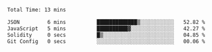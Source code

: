 <!--START_SECTION:waka-->

```txt
Total Time: 13 mins

JSON         6 mins          █████████████▒░░░░░░░░░░░   52.82 %
JavaScript   5 mins          ██████████▓░░░░░░░░░░░░░░   42.27 %
Solidity     0 secs          █▒░░░░░░░░░░░░░░░░░░░░░░░   04.85 %
Git Config   0 secs          ░░░░░░░░░░░░░░░░░░░░░░░░░   00.06 %
```

<!--END_SECTION:waka-->

